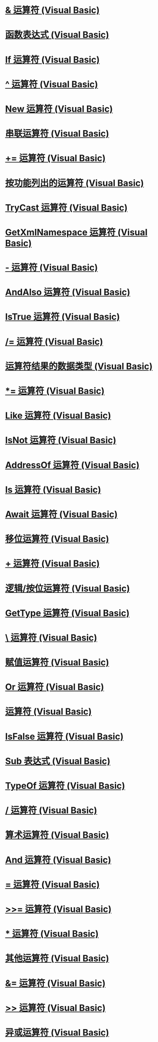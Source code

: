 # [& 运算符 (Visual Basic)](concatenation-operator.md)
# [函数表达式 (Visual Basic)](function-expression.md)
# [If 运算符 (Visual Basic)](if-operator.md)
# [^ 运算符 (Visual Basic)](exponentiation-operator.md)
# [New 运算符 (Visual Basic)](new-operator.md)
# [串联运算符 (Visual Basic)](concatenation-operators.md)
# [+= 运算符 (Visual Basic)](addition-assignment-operator.md)
# [按功能列出的运算符 (Visual Basic)](operators-listed-by-functionality.md)
# [TryCast 运算符 (Visual Basic)](trycast-operator.md)
# [GetXmlNamespace 运算符 (Visual Basic)](getxmlnamespace-operator.md)
# [- 运算符 (Visual Basic)](subtraction-operator.md)
# [AndAlso 运算符 (Visual Basic)](andalso-operator.md)
# [IsTrue 运算符 (Visual Basic)](istrue-operator.md)
# [/= 运算符 (Visual Basic)](floating-point-division-assignment-operator.md)
# [运算符结果的数据类型 (Visual Basic)](data-types-of-operator-results.md)
# [*= 运算符 (Visual Basic)](multiplication-assignment-operator.md)
# [Like 运算符 (Visual Basic)](like-operator.md)
# [IsNot 运算符 (Visual Basic)](isnot-operator.md)
# [AddressOf 运算符 (Visual Basic)](addressof-operator.md)
# [Is 运算符 (Visual Basic)](is-operator.md)
# [Await 运算符 (Visual Basic)](await-operator.md)
# [移位运算符 (Visual Basic)](bit-shift-operators.md)
# [+ 运算符 (Visual Basic)](addition-operator.md)
# [逻辑/按位运算符 (Visual Basic)](logical-bitwise-operators.md)
# [GetType 运算符 (Visual Basic)](gettype-operator.md)
# [\ 运算符 (Visual Basic)](integer-division-operator.md)
# [赋值运算符 (Visual Basic)](assignment-operators.md)
# [Or 运算符 (Visual Basic)](or-operator.md)
# [运算符 (Visual Basic)](index.md)
# [IsFalse 运算符 (Visual Basic)](isfalse-operator.md)
# [Sub 表达式 (Visual Basic)](sub-expression.md)
# [TypeOf 运算符 (Visual Basic)](typeof-operator.md)
# [/ 运算符 (Visual Basic)](floating-point-division-operator.md)
# [算术运算符 (Visual Basic)](arithmetic-operators.md)
# [And 运算符 (Visual Basic)](and-operator.md)
# [= 运算符 (Visual Basic)](assignment-operator.md)
# [>>= 运算符 (Visual Basic)](right-shift-assignment-operator.md)
# [* 运算符 (Visual Basic)](multiplication-operator.md)
# [其他运算符 (Visual Basic)](miscellaneous-operators.md)
# [&= 运算符 (Visual Basic)](and-assignment-operator.md)
# [>> 运算符 (Visual Basic)](right-shift-operator.md)
# [异或运算符 (Visual Basic)](xor-operator.md)
